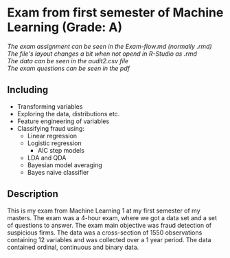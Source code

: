 # Exam from first semester of Machine Learning (Grade: A)

*The exam assignment can be seen in the Exam-flow.md (normally .rmd)*  *The file's layout changes a bit when not opend in R-Studio as .rmd*  
*The data can be seen in the audit2.csv file*  
*The exam questions can be seen in the pdf*

## Including
  - Transforming variables
  - Exploring the data, distributions etc.
  - Feature engineering of variables
  - Classifying fraud using:
    - Linear regression
    - Logistic regression
      - AIC step models
    - LDA and QDA
    - Bayesian model averaging
    - Bayes naive classifier

## Description
This is my exam from Machine Learning 1 at my first semester of my masters. The exam was a 4-hour exam, where we got a data set and a set of questions to answer.
The exam main objective was fraud detection of suspicious firms. The data was a cross-section of 1550 observations containing 12 variables and was collected over a 1 year period. The data contained ordinal, continuous and binary data.  
